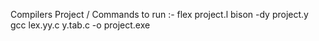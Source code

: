 Compilers Project / Commands to run :-
flex project.l
bison -dy project.y
gcc lex.yy.c y.tab.c -o project.exe
